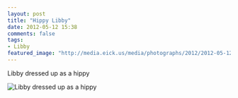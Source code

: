 ```yaml
---
layout: post
title: "Hippy Libby"
date: 2012-05-12 15:38
comments: false
tags: 
- Libby
featured_image: "http://media.eick.us/media/photographs/2012/2012-05-12/libby-hippy.JPG"
---
```

Libby dressed up as a hippy



![Libby dressed up as a hippy](http://media.eick.us/media/photographs/2012/2012-05-12/libby-hippy.JPG)

